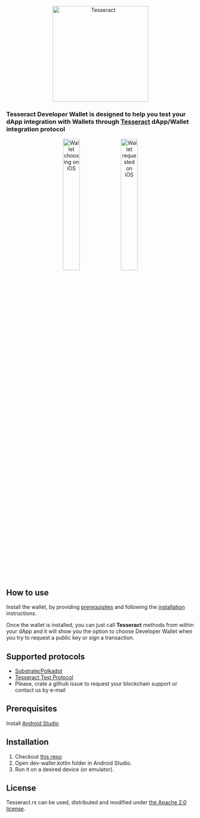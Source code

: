<p align="center">
	<a href="http://tesseract.one/">
		<img alt="Tesseract" src ="./.github/logo.svg" height=256/>
	</a>
</p>

### **Tesseract Developer Wallet** is designed to help you test your dApp integration with Wallets through [Tesseract](https://github.com/tesseract-one/) **dApp/Wallet integration** protocol

<p align="center">
    <img src=".github/ios-wallet-choosing.png" alt="Wallet choosing on iOS" width="30%"/>
    <img src=".github/ios-wallet-requested.png" alt="Wallet requested on iOS" width="30%"/>
</p>

## How to use

Install the wallet, by providing [prerequisites](#prerequisites) and following the [installation](#installation) instructions.

Once the wallet is installed, you can just call **Tesseract** methods from within your dApp and it will show you the option to choose Developer Wallet when you try to request a public key or sign a transaction.

## Supported protocols

* [Substrate/Polkadot](https://github.com/tesseract-one/Tesseract.rs/tree/master/protocols/substrate)
* [Tesseract Test Protocol](https://github.com/tesseract-one/Tesseract.rs/tree/master/protocols/test)
* Please, crate a github issue to request your blockchain support or contact us by e-mail

## Prerequisites

Install [Android Studio](https://developer.android.com/studio)

## Installation

1. Checkout [this repo](https://github.com/tesseract-one/dev-wallet.kotlin)
2. Open dev-waller.kotlin folder in Android Studio.
4. Run it on a desired device (or emulator).

## License

Tesseract.rs can be used, distributed and modified under [the Apache 2.0 license](LICENSE).
